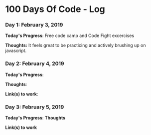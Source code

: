 # 100 Days Of Code - Log

### Day 1: February 3, 2019 

**Today's Progress**: Free code camp and Code Fight excercises

**Thoughts:** It feels great to be practicing and actively brushing up on javascript.

### Day 2: February 4, 2019

**Today's Progress**: 

**Thoughts**: 

**Link(s) to work**: 


### Day 3: February 5, 2019

**Today's Progress**: 
**Thoughts** 

**Link(s) to work**

